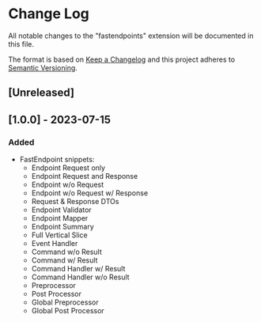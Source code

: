# Change Log

All notable changes to the "fastendpoints" extension will be documented in this file.

The format is based on [Keep a Changelog](https://keepachangelog.com/en/1.0.0/) and this project adheres to [Semantic Versioning](https://semver.org/spec/v2.0.0.html).

## [Unreleased]

## [1.0.0] - 2023-07-15

### Added
- FastEndpoint snippets:
  - Endpoint Request only
  - Endpoint Request and Response
  - Endpoint w/o Request
  - Endpoint w/o Request w/ Response
  - Request & Response DTOs
  - Endpoint Validator
  - Endpoint Mapper
  - Endpoint Summary
  - Full Vertical Slice
  - Event Handler
  - Command w/o Result
  - Command w/ Result
  - Command Handler w/ Result
  - Command Handler w/o Result
  - Preprocessor
  - Post Processor
  - Global Preprocessor
  - Global Post Processor